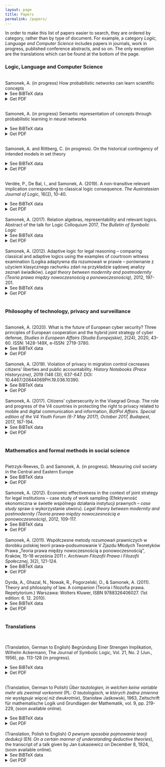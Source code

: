 ```yaml
---
layout: page
title: Papers
permalink: /papers/
---
```

In order to make this list of papers easier to search, they are ordered by category, rather than by type of document. For example, a category <i>Logic, Language and Computer Science</i> includes papers in journals, work in progress, published conference abstracts, and so on. The only exception are the translations which can be found at the bottom of the page.

<h3>Logic, Language and Computer Science</h3>
<br>
Samonek, A. (in progress) How probabilistic networks can learn scientific concepts
<details>
  <summary>See BiBTeX data</summary>
  <xmp style="font-size: 9pt; white-space: pre-wrap;">
Not available
</xmp>
<br>
</details> 
<details>
  <summary>Get PDF</summary>
  <br>
  Please send me an email if you are interested in a draft version of this paper.
</details> 
<br>

Samonek, A. (in progress) Semantic representation of concepts through probabilistic learning in neural networks 
<details>
  <summary>See BiBTeX data</summary>
  <xmp style="font-size: 9pt; white-space: pre-wrap;">
Not available
</xmp>
<br>
</details> 
<details>
  <summary>Get PDF</summary>
  <br>
  Please send me an email if you are interested in a draft version of this paper.
</details> 
<br>



Samonek, A. and Rittberg, C. (in progress). On the historical contingency of intended models in set theory
<details>
  <summary>See BiBTeX data</summary>
  <xmp style="font-size: 9pt; white-space: pre-wrap;">
Not available
</xmp>
<br>
</details> 
<details>
  <summary>Get PDF</summary>
  <br>
  Please send me an email if you are interested in a draft version of this paper.
</details> 
<br>


Verdée, P., De Bal, I., and Samonek, A. (2019). A non-transitive relevant implication corresponding to classical logic consequence. <i>The Australasian Journal of Logic</i>, 16(2), 10-40.
<details>
  <summary>See BiBTeX data</summary>
  <xmp style="font-size: 9pt; white-space: pre-wrap;">
@article{verdee2019non,
  title={A non-transitive relevant implication corresponding to classical logic consequence},
  author={Verd{\'e}e, Peter and De Bal, Inge and Samonek, Aleksandra},
  journal={The Australasian Journal of Logic},
  volume={16},
  number={2},
  pages={10--40},
  year={2019}
}
</xmp>
<br>
</details> 
<details>
  <summary>Get PDF</summary>
  <br>
  <ul style="list-style: square;">
 <li><a href="/papers/195273-61-7300-1-10-20190203.pdf">Download directly from this site</a></li>
 <li><a href="https://ojs.victoria.ac.nz/ajl/article/download/5273/4633/">Download from ojs.victoria.ac.nz: https://ojs.victoria.ac.nz/ajl/article/download/5273/4633/</a></li>
</ul>
</details> 
<br>
Samonek, A. (2017). Relation algebras, representability and relevant logics. Abstract of the talk for Logic Colloquium 2017, <i>The Bulletin of Symbolic Logic</i>
<details>
  <summary>See BiBTeX data</summary>
  <xmp style="font-size: 9pt; white-space: pre-wrap;">
Not available
</xmp>
<br>
</details> 
<details>
  <summary>Get PDF</summary>
  <br>
  Please send me an email if you are interested in this document.
</details> 
<br>
Samonek, A. (2012). Adaptive logic for legal reasoning – comparing classical and adaptive logics using the examples of courtroom witness examination (Logika adaptywna dla rozumowań w prawie –  porównanie z użyciem klasycznego rachunku zdań na przykładzie sądowej analizy zeznań świadków). <i>Legal theory between modernity and postmodernity (Teoria prawa między nowoczesnością a ponowoczesnością)</i>, 2012, 197-201.

<details>
  <summary>See BiBTeX data</summary>
  <xmp style="font-size: 9pt; white-space: pre-wrap;">
@article{samonek2012logika,
  title={Adaptive logic for legal reasoning – comparing classical and adaptive logics using the examples of courtroom witness examination (Logika adaptywna dla rozumowa{\'n} w prawie –  por{\'o}wnanie z u{\.z}yciem klasycznego rachunku zda{\'n} na przyk{\l}adzie s{\k{a}}dowej analizy zezna{\'n} {\'s}wiadk{\'o}w)},
  author={Samonek, Aleksandra},
  year={2012},
  pages={197--201},
  publisher={Krak{\'o}w: Wydawnictwo Uniwersytetu Jagiello{\'n}skiego}
}
</xmp>
<br>
</details> 
<details>
  <summary>Get PDF</summary>
  <br>
  <ul style="list-style: square;">
 <li><a href="https://books.google.be/books?id=3x2mCwAAQBAJ&amp;printsec=frontcover">Read on Google Books</a></li>
</ul>
</details> 
<br>
<h3>Philosophy of technology, privacy and surveillance</h3>

<br>
Samonek, A. (2020). What is the future of European cyber security? Three principles of European cooperation and the hybrid joint strategy of cyber defense, <i>Studies in European Affairs (Studia Europejskie)</i>, 2(24), 2020, 43-60. ISSN: 1428-149X, e-ISSN: 2719-3780.
<details>
  <summary>See BiBTeX data</summary>
  <xmp style="font-size: 9pt; white-space: pre-wrap;">
@article{samonek2020europeancyberdefense,
  title={What Is the Future of European Cyber Security? Three Principles of European Cooperation and the Hybrid Joint Strategy of Cyber Defense},
  author={Samonek, Aleksandra},
  journal={Studies in European Affairs (Studia Europejskie)},
  volume={24},
  number={2},
  pages={43--60},
  year={2020},
  publisher={Centre for Europe, University of Warsaw}
}
</xmp>
<br>
</details> 
<details>
  <summary>Get PDF</summary>
  <br>
  <ul style="list-style: square;">
 <li><a href="/papers/202-2020-Samonek.pdf">Download directly from this site</a></li>
 <li><a href="https://www.ce.uw.edu.pl/en/pliki/pw/2-2020-Samonek.pdf">Download from ce.uw.edu.pl: https://www.ce.uw.edu.pl/en/pliki/pw/2-2020-Samonek.pdf</a></li>
</ul>
</details> 
<br>
Samonek, A. (2019). Violation of privacy in migration control cecreases citizens’ liberties and public accountability. <i>History Notebooks (Prace Historyczne)</i>, 2019 (146 (3)), 637-647. DOI: 10.4467/20844069PH.19.036.10390.
<details>
  <summary>See BiBTeX data</summary>
  <xmp style="font-size: 9pt; white-space: pre-wrap;">
@article{samonek2019privacyviolation,
  title={Violation of privacy in migration control cecreases citizens’ liberties and public accountability},
  author={Samonek, Aleksandra},
  journal={History Notebooks (Prace Historyczne)},
  volume={2019},
  number={146 (3)},
  pages={637--647},
  year={2019}
}
</xmp>
<br>
</details> 
<details>
  <summary>Get PDF</summary>
  <br>
  <ul style="list-style: square;">
 <li><a href="/papers/19Samonek--PH_146_3_2019.pdf">Download directly from this site</a></li>
 <li><a href="http://www.ejournals.eu/pliki/art/14849/">Download from ejournals.eu: http://www.ejournals.eu/pliki/art/14849/</a></li>
</ul>
</details> 

<br>
Samonek, A. (2017). Citizens’ cybersecurity in the Visegrad Group. The role and progress of the V4 countries in protecting the right to privacy related to mobile and digital communication and information, <i>BiztPol Affairs. Special edition of the V4 Youth Forum (6-7 May 2017), October 2017, Budapest</i>, 2017, 167-194.
<details>
  <summary>See BiBTeX data</summary>
  <xmp style="font-size: 9pt; white-space: pre-wrap;">
@article{samonek2017citizencybersecurity,
  title={Citizens’ cybersecurity in the {V}isegrad {G}roup. The role and progress of the {V4} countries in protecting the right to privacy related to mobile and digital communication and information},
  author={Samonek, Aleksandra},
  journal={BiztPol Affairs. Special edition of the V4 Youth Forum (6-7 May 2017), October 2017, Budapest},
  volume={I},
  pages={167--194},
  year={2017},
  publisher={Corvinus Society for Foreign Affairs and Culture}
}
</xmp>
<br>
</details> 
<details>
  <summary>Get PDF</summary>
  <br>
  <ul style="list-style: square;">
 <li><a href="/papers/17V4-Youth-Forum-2017-Selected-Essays.pdf">Download directly from this site</a></li>
 <li><a href="http://corvinusculture.com/wp-content/uploads/2017/10/V4-Youth-Forum-2017-Selected-Essays.pdf">Download from corvinusculture.com: http://corvinusculture.com/wp-content/uploads/2017/10/V4-Youth-Forum-2017-Selected-Essays.pdf</a></li>
</ul>
</details> 

<br>
<h3>Mathematics and formal methods in social science</h3>
<br>
Pietrzyk-Reeves, D. and Samonek, A. (in progress). Measuring civil society in the Central and Eastern Europe
<details>
  <summary>See BiBTeX data</summary>
  <xmp style="font-size: 9pt; white-space: pre-wrap;">
Not available
</xmp>
<br>
</details> 
<details>
  <summary>Get PDF</summary>
  <br>
  Please send me an email if you are interested in a draft version of this paper.
</details> 
<br>
Samonek, A. (2012). Economic effectiveness in the context of joint strategy for legal institutions – case study of work sampling (Efektywność ekonomiczna w świetle wspólnego działania instytucji prawnych – <i>case study</i> spraw o wykorzystanie utworu). <i>Legal theory between modernity and postmodernity (Teoria prawa między nowoczesnością a ponowoczesnością)</i>, 2012, 109-117.

<details>
  <summary>See BiBTeX data</summary>
  <xmp style="font-size: 9pt; white-space: pre-wrap;">
@article{samonek2013efektywnosc,
  title={Economic effectiveness in the context of joint strategy for legal institutions - case study of work sampling (Efektywno{\'s}{\'c} ekonomiczna w {\'s}wietle wsp{\'o}lnego dzia{\l}ania instytucji prawnych--case study spraw o wykorzystanie utworu)},
  author={Samonek, Aleksandra},
  journal={Legal theory between modernity and postmodernity (Teoria prawa mi{\k{e}}dzy nowoczesno{\'s}ci{\k{a}} a ponowoczesno{\'s}ci{\k{a}})},
  pages={109--117},
  year={2012},
  publisher={Krak{\'o}w: Wydawnictwo Uniwersytetu Jagiello{\'n}skiego}
}
</xmp>
<br>
</details> 
<details>
  <summary>Get PDF</summary>
  <br>
  <ul style="list-style: square;">
 <li><a href="https://books.google.be/books?id=3x2mCwAAQBAJ&amp;printsec=frontcover">Read on Google Books</a></li>
</ul>
</details> 
<br>
Samonek, A. (2011). Współczesne metody rozumowań prawniczych w dorobku polskiej teorii prawa–podsumowanie V Zjazdu Młodych Teoretyków Prawa „Teoria prawa między nowoczesnością a ponowoczesnością”, Kraków, 15–18 września 2011 r. <i>Archiwum Filozofii Prawa i Filozofii Społecznej</i>, 3(2), 121-124. 
<details>
  <summary>See BiBTeX data</summary>
  <xmp style="font-size: 9pt; white-space: pre-wrap;">
@article{samonek2011wspolczesne,
  title={Wsp{\'o}{\l}czesne metody rozumowa{\'n} prawniczych w dorobku polskiej teorii prawa--podsumowanie V Zjazdu M{\l}odych Teoretyk{\'o}w Prawa „Teoria prawa mi{\k{e}}dzy nowoczesno{\'s}ci{\k{a}} a ponowoczesno{\'s}ci{\k{a}}”, Krak{\'o}w, 15--18 wrze{\'s}nia 2011 r.},
  author={Samonek, Aleksandra and others},
  journal={Archiwum Filozofii Prawa i Filozofii Spo{\l}ecznej},
  volume={3},
  number={2},
  pages={121--124},
  year={2011},
  publisher={Stowarzyszenie Filozofii Prawa i Filozofii Spo{\l}ecznej--Sekcja Polska IVR}
}
</xmp>
<br>
</details> 
<details>
  <summary>Get PDF</summary>
  <br>
  This document is temporarily not available. Please send me an email if you are interested in this document.
</details> 
<br>
Dyrda, A., Ghazal, N., Nowak, R., Pogorzelski, O., & Samonek, A. (2011). Theory and philosophy of law. A companion (Teoria i filozofia prawa. Repetytorium.) Warszawa: Wolters Kluwer, ISBN 9788326406027. (1st edition: 6. 12. 2010).
<details>
  <summary>See BiBTeX data</summary>
  <xmp style="font-size: 9pt; white-space: pre-wrap;">
@book{dyrda2011teoria,
  title={Theory and philosophy of law. A companion (Teoria i filozofia prawa. Repetytorium)},
  author={Dyrda, A and Ghazal, N and Nowak, R and Pogorzelski, O and Samonek, A},
  year={2011},
  publisher={Warszawa: Wolters Kluwer}
}
</xmp>
<br>
</details> 
<details>
  <summary>Get PDF</summary>
  <br>
  This book is not available in electronic format. Please send me an email if you are interested in its contents.
</details> 

<br>
<h3>Translations</h3>
<br>

(Translation, German to English) Begründung Einer Strengen Implikation, Wilhelm Ackermann, The Journal of Symbolic Logic, Vol. 21, No. 2 (Jun., 1956), pp. 113-128 (in progress).
<details>
  <summary>See BiBTeX data</summary>
  <xmp style="font-size: 9pt; white-space: pre-wrap;">
Not available
</xmp>
<br>
</details> 
<details>
  <summary>Get PDF</summary>
  <br>
  Please send me an email if you are interested in this document.
</details> 
<br>

(Translation, German to Polish) <em>Über tautologien, in welchen keine variable mehr als zweimal vorkommt</em> (PL: <em>O tautologiach, w których żadna zmienna nie występuje więcej niż dwukrotnie</em>), Stanisław Jaśkowski, 1963, Zeitschrift für mathematische Logik und Grundlagen der Mathematik, vol. 9, pp. 219-229, (soon available online).
<details>
  <summary>See BiBTeX data</summary>
  <xmp style="font-size: 9pt; white-space: pre-wrap;">
Not available
</xmp>
<br>
</details> 
<details>
  <summary>Get PDF</summary>
  <br>
  Please send me an email if you are interested in this document.
</details> 
<br>
(Translation, Polish to English) <em>O pewnym sposobie pojmowania teorji dedukcji</em> (EN: <em>On a certain manner of understanding deductive theories</em>), the transcript of a talk given by Jan Łukasiewicz on December 8, 1924, (soon available online).
<details>
  <summary>See BiBTeX data</summary>
  <xmp style="font-size: 9pt; white-space: pre-wrap;">
Not available
</xmp>
<br>
</details> 
<details>
  <summary>Get PDF</summary>
  <br>
  Please send me an email if you are interested in this document.
</details> 
<br>


